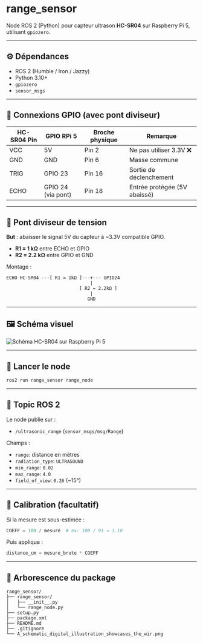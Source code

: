 # range_sensor

Node ROS 2 (Python) pour capteur ultrason **HC-SR04** sur Raspberry Pi 5, utilisant `gpiozero`.

---

## ⚙️ Dépendances

- ROS 2 (Humble / Iron / Jazzy)
- Python 3.10+
- `gpiozero`
- `sensor_msgs`

---

## 🔌 Connexions GPIO (avec pont diviseur)

| HC-SR04 Pin | GPIO RPi 5     | Broche physique | Remarque                        |
|-------------|----------------|------------------|----------------------------------|
| VCC         | 5V             | Pin 2            | Ne pas utiliser 3.3V ❌          |
| GND         | GND            | Pin 6            | Masse commune                    |
| TRIG        | GPIO 23        | Pin 16           | Sortie de déclenchement          |
| ECHO        | GPIO 24 (via pont) | Pin 18       | Entrée protégée (5V abaissé)     |

---

## 🧰 Pont diviseur de tension

**But** : abaisser le signal 5V du capteur à ~3.3V compatible GPIO.

- **R1 = 1 kΩ** entre ECHO et GPIO
- **R2 = 2.2 kΩ** entre GPIO et GND

Montage :
```
ECHO HC-SR04 ---[ R1 = 1kΩ ]---+--- GPIO24
                               |
                           [ R2 = 2.2kΩ ]
                               |
                              GND
```

---

## 🖼️ Schéma visuel

![Schéma HC-SR04 sur Raspberry Pi 5](./A_schematic_digital_illustration_showcases_the_wir.png)

---

## 🚀 Lancer le node

```bash
ros2 run range_sensor range_node
```

---

## 📡 Topic ROS 2

Le node publie sur :

- `/ultrasonic_range` (`sensor_msgs/msg/Range`)

Champs :

- `range`: distance en mètres
- `radiation_type`: `ULTRASOUND`
- `min_range`: `0.02`
- `max_range`: `4.0`
- `field_of_view`: `0.26` (~15°)

---

## 🧪 Calibration (facultatif)

Si la mesure est sous-estimée :

```python
COEFF = 100 / mesuré  # ex: 100 / 91 ≈ 1.10
```

Puis applique :

```python
distance_cm = mesure_brute * COEFF
```

---

## 📁 Arborescence du package

```
range_sensor/
├── range_sensor/
│   ├── __init__.py
│   └── range_node.py
├── setup.py
├── package.xml
├── README.md
├── .gitignore
└── A_schematic_digital_illustration_showcases_the_wir.png
```
